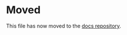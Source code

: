 # Moved

This file has now moved to the [docs repository](https://github.com/exercism/docs/blob/main/building/markdown/style-guide.md).
